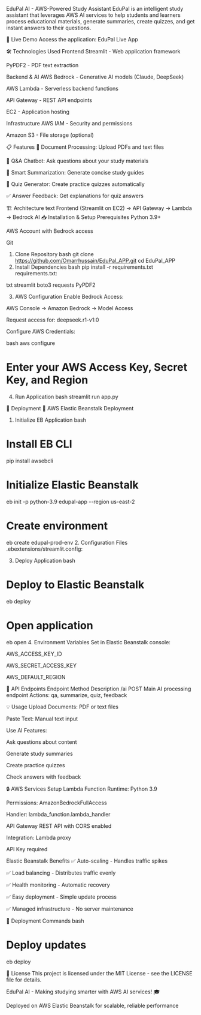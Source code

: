 EduPal AI - AWS-Powered Study Assistant
EduPal is an intelligent study assistant that leverages AWS AI services to help students and learners process educational materials, generate summaries, create quizzes, and get instant answers to their questions.

🚀 Live Demo
Access the application: EduPal Live App

🛠️ Technologies Used
Frontend
Streamlit - Web application framework

PyPDF2 - PDF text extraction

Backend & AI
AWS Bedrock - Generative AI models (Claude, DeepSeek)

AWS Lambda - Serverless backend functions

API Gateway - REST API endpoints

EC2 - Application hosting

Infrastructure
AWS IAM - Security and permissions

Amazon S3 - File storage (optional)

📋 Features
📁 Document Processing: Upload PDFs and text files

🤖 Q&A Chatbot: Ask questions about your study materials

📄 Smart Summarization: Generate concise study guides

🎯 Quiz Generator: Create practice quizzes automatically

✅ Answer Feedback: Get explanations for quiz answers

🏗️ Architecture
text
Frontend (Streamlit on EC2) → API Gateway → Lambda → Bedrock AI
📥 Installation & Setup
Prerequisites
Python 3.9+

AWS Account with Bedrock access

Git

1. Clone Repository
bash
git clone https://github.com/Omarrhussain/EduPal_APP.git
cd EduPal_APP
2. Install Dependencies
bash
pip install -r requirements.txt
requirements.txt:

txt
streamlit
boto3
requests
PyPDF2

3. AWS Configuration
Enable Bedrock Access:

AWS Console → Amazon Bedrock → Model Access

Request access for: deepseek.r1-v1:0

Configure AWS Credentials:

bash
aws configure
# Enter your AWS Access Key, Secret Key, and Region
4. Run Application
bash
streamlit run app.py

🚀 Deployment
🚀 AWS Elastic Beanstalk Deployment
1. Initialize EB Application
bash
# Install EB CLI
pip install awsebcli

# Initialize Elastic Beanstalk
eb init -p python-3.9 edupal-app --region us-east-2

# Create environment
eb create edupal-prod-env
2. Configuration Files
.ebextensions/streamlit.config:

3. Deploy Application
bash
# Deploy to Elastic Beanstalk
eb deploy

# Open application
eb open
4. Environment Variables
Set in Elastic Beanstalk console:

AWS_ACCESS_KEY_ID

AWS_SECRET_ACCESS_KEY

AWS_DEFAULT_REGION

🔧 API Endpoints
Endpoint	Method	Description
/ai	POST	Main AI processing endpoint
Actions: qa, summarize, quiz, feedback		

💡 Usage
Upload Documents: PDF or text files

Paste Text: Manual text input

Use AI Features:

Ask questions about content

Generate study summaries

Create practice quizzes

Check answers with feedback

🔒 AWS Services Setup
Lambda Function
Runtime: Python 3.9

Permissions: AmazonBedrockFullAccess

Handler: lambda_function.lambda_handler

API Gateway
REST API with CORS enabled

Integration: Lambda proxy

API Key required

Elastic Beanstalk Benefits
✅ Auto-scaling - Handles traffic spikes

✅ Load balancing - Distributes traffic evenly

✅ Health monitoring - Automatic recovery

✅ Easy deployment - Simple update process

✅ Managed infrastructure - No server maintenance

🚀 Deployment Commands
bash
# Deploy updates
eb deploy

📄 License
This project is licensed under the MIT License - see the LICENSE file for details.

EduPal AI - Making studying smarter with AWS AI services! 🎓

Deployed on AWS Elastic Beanstalk for scalable, reliable performance


